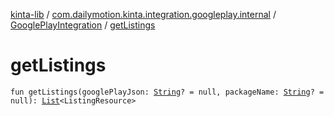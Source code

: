 [kinta-lib](../../index.md) / [com.dailymotion.kinta.integration.googleplay.internal](../index.md) / [GooglePlayIntegration](index.md) / [getListings](./get-listings.md)

# getListings

`fun getListings(googlePlayJson: `[`String`](https://kotlinlang.org/api/latest/jvm/stdlib/kotlin/-string/index.html)`? = null, packageName: `[`String`](https://kotlinlang.org/api/latest/jvm/stdlib/kotlin/-string/index.html)`? = null): `[`List`](https://kotlinlang.org/api/latest/jvm/stdlib/kotlin.collections/-list/index.html)`<ListingResource>`